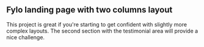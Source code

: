 ## Fylo landing page with two columns layout

This project is great if you're starting to get confident with slightly more complex layouts. The second section with the testimonial area will provide a nice challenge.